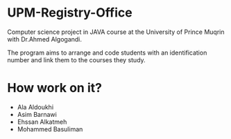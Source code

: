 # UPM-Registry-Office

Computer science project in JAVA course at the University of Prince Muqrin with Dr.Ahmed Algogandi.

The program aims to arrange and code students with an identification number and link them to the courses they study.

# How work on it?

* Ala Aldoukhi
* Asim Barnawi
* Ehssan Alkatmeh
* Mohammed Basuliman
